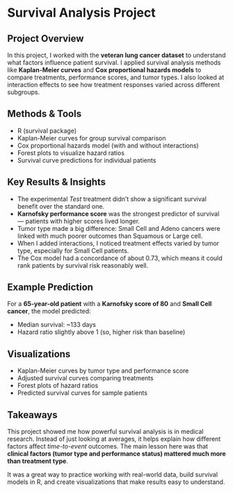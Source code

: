 # Survival Analysis Project  

## Project Overview  
In this project, I worked with the **veteran lung cancer dataset** to understand what factors influence patient survival. I applied survival analysis methods like **Kaplan-Meier curves** and **Cox proportional hazards models** to compare treatments, performance scores, and tumor types. I also looked at interaction effects to see how treatment responses varied across different subgroups.  

## Methods & Tools  
- R (survival package)  
- Kaplan-Meier curves for group survival comparison  
- Cox proportional hazards model (with and without interactions)  
- Forest plots to visualize hazard ratios  
- Survival curve predictions for individual patients  

## Key Results & Insights  
- The experimental *Test* treatment didn’t show a significant survival benefit over the standard one.  
- **Karnofsky performance score** was the strongest predictor of survival — patients with higher scores lived longer.  
- Tumor type made a big difference: Small Cell and Adeno cancers were linked with much poorer outcomes than Squamous or Large cell.  
- When I added interactions, I noticed treatment effects varied by tumor type, especially for Small Cell patients.  
- The Cox model had a concordance of about 0.73, which means it could rank patients by survival risk reasonably well.  

## Example Prediction  
For a **65-year-old patient** with a **Karnofsky score of 80** and **Small Cell cancer**, the model predicted:  
- Median survival: ~133 days  
- Hazard ratio slightly above 1 (so, higher risk than baseline)  

## Visualizations  
- Kaplan-Meier curves by tumor type and performance score  
- Adjusted survival curves comparing treatments  
- Forest plots of hazard ratios  
- Predicted survival curves for sample patients  

## Takeaways  
This project showed me how powerful survival analysis is in medical research. Instead of just looking at averages, it helps explain how different factors affect *time-to-event* outcomes. The main lesson here was that **clinical factors (tumor type and performance status) mattered much more than treatment type**.  

It was a great way to practice working with real-world data, build survival models in R, and create visualizations that make results easy to understand.  
